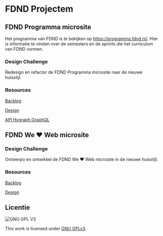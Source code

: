 # FDND Projectem


## FDND Programma microsite
Het programma van FDND is te bekijken op https://programma.fdnd.nl/. Hier is informatie te vinden over de semesters en de sprints die het curriculum van FDND vormen. 

### Design Challenge
Redesign en refactor de FDND Programma microsite naar de nieuwe huisstijl. 

### Resources

[Backlog](https://github.com/orgs/fdnd-agency/projects/39)

[Design](https://fdnd.nl)

[API Hygraph GraphQL](https://eu-central-1.cdn.hygraph.com/content/cl54wpnkq38x701t370gr4cvs/maste)

## FDND We ❤️ Web microsite

### Design Challenge
Ontwerpo en ontwikkel de FDND We ❤️ Web microsite in de nieuwe huisstijl. 

### Resources
[Backlog](https://github.com/orgs/fdnd-agency/projects/39)

[Design](https://fdnd.nl)

## Licentie

![GNU GPL V3](https://www.gnu.org/graphics/gplv3-127x51.png)

This work is licensed under [GNU GPLv3](./LICENSE).
